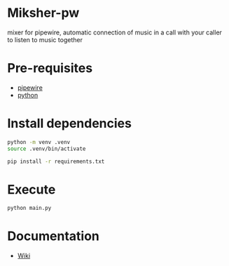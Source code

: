 # Miksher-pw

mixer for pipewire, automatic connection of music in a call with your caller to listen to music together 

# Pre-requisites

- [pipewire](https://pipewire.org/)
- [python](https://www.python.org/)

# Install dependencies

```bash
python -m venv .venv
source .venv/bin/activate
```

```bash
pip install -r requirements.txt
```

# Execute

```bash
python main.py
```

# Documentation

- [Wiki](https://github.com/KoNekoD/miksher-pw/wiki)